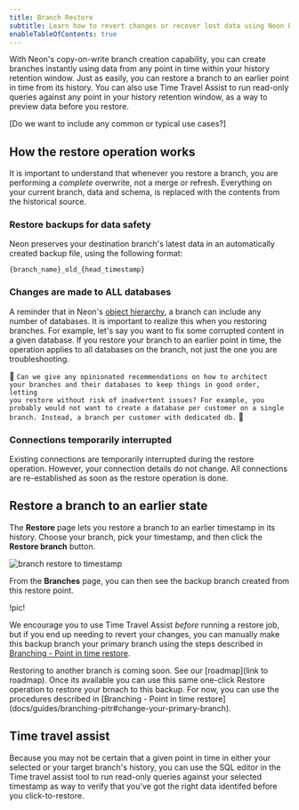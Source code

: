 ```yaml
---
title: Branch Restore
subtitle: Learn how to revert changes or recover lost data using Neon Branch Restore, with Time Travel Assist to query historical data as part of your restore workflow.
enableTableOfContents: true
---
```


With Neon's copy-on-write branch creation capability, you can create branches instantly using data from any point in time within your history retention window. Just as easily, you can restore a branch to an earlier point in time from its history. You can also use Time Travel Assist to run read-only queries against any point in your history retention window, as a way to preview data before you restore.

[Do we want to include any common or typical use cases?]

## How the restore operation works

It is important to understand that whenever you restore a branch, you are performing a _complete_ overwrite, not a merge or refresh. Everything on your current branch, data and schema, is replaced with the contents from the historical source.

### Restore backups for data safety

Neon preserves your destination branch's latest data in an automatically created backup file, using the following format:

```
{branch_name}_old_{head_timestamp}
```

### Changes are made to ALL databases

A reminder that in Neon's [object hierarchy](/docs/manage/overview), a branch can include any number of databases. It is important to realize this when you restoring branches. For example, let's say you want to fix some corrupted content in a given database. If you restore your branch to an earlier point in time, the operation applies to all databases on the branch, not just the one you are troubleshooting.

:construction_worker: 
<code>Can we give any opinionated recommendations on how to architect your branches and their databases to keep things in good order, letting you restore without risk of inadvertent issues? For example, you probably would not want to create a database per customer on a single branch. Instead, a branch per customer with dedicated db.</code>
:construction_worker:	

### Connections temporarily interrupted

Existing connections are temporarily interrupted during the restore operation. However, your connection details do not change. All connections are re-established as soon as the restore operation is done.

## Restore a branch to an earlier state

The **Restore** page lets you restore a branch to an earlier timestamp in its history. Choose your branch, pick your timestamp, and then click the **Restore branch** button.

![branch restore to timestamp](/docs/guides/branch_restore_timestamp.png)

From the **Branches** page, you can then see the backup branch created from this restore point.

!pic!

We encourage you to use Time Travel Assist _before_ running a restore job, but if you end up needing to revert your changes, you can manually make this backup branch your primary branch using the steps described in [Branching - Point in time restore](/docs/guides/branching-pitr#change-your-primary-branch). 

<Admonition type="note">
Restoring to another branch is coming soon. See our [roadmap](link to roadmap). Once its available you can use this same one-click Restore operation to restore your brnach to this backup. For now, you can use the procedures described in [Branching - Point in time restore](docs/guides/branching-pitr#change-your-primary-branch).
</Admonition>

## Time travel assist

Because you may not be certain that a given point in time in either your selected or your target branch's history, you can use the SQL editor in the Time travel assist tool to run read-only queries against your selected timestamp as way to verify that you've got the right data identifed before you click-to-restore.



